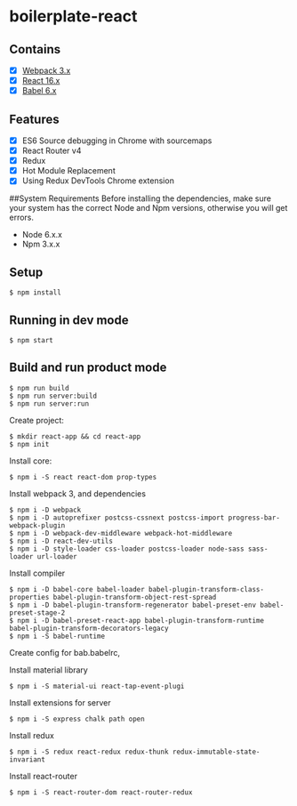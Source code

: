 # boilerplate-react

## Contains

- [x] [Webpack 3.x](https://webpack.github.io)
- [x] [React 16.x](https://facebook.github.io/react/)
- [x] [Babel 6.x](https://babeljs.io/)

## Features

- [x] ES6 Source debugging in Chrome with sourcemaps
- [x] React Router v4
- [x] Redux
- [x] Hot Module Replacement
- [x] Using Redux DevTools Chrome extension

##System Requirements
Before installing the dependencies, make sure your system has the correct Node and Npm versions, otherwise you will get errors.

- Node 6.x.x
- Npm 3.x.x

## Setup

```
$ npm install
```

## Running in dev mode

```
$ npm start
```

## Build and run product mode

```
$ npm run build
$ npm run server:build
$ npm run server:run
```
Create project:

```
$ mkdir react-app && cd react-app
$ npm init
```

Install core:
```
$ npm i -S react react-dom prop-types
```

Install webpack 3, and dependencies
```
$ npm i -D webpack
$ npm i -D autoprefixer postcss-cssnext postcss-import progress-bar-webpack-plugin
$ npm i -D webpack-dev-middleware webpack-hot-middleware
$ npm i -D react-dev-utils
$ npm i -D style-loader css-loader postcss-loader node-sass sass-loader url-loader
```

Install compiler
```
$ npm i -D babel-core babel-loader babel-plugin-transform-class-properties babel-plugin-transform-object-rest-spread
$ npm i -D babel-plugin-transform-regenerator babel-preset-env babel-preset-stage-2
$ npm i -D babel-preset-react-app babel-plugin-transform-runtime babel-plugin-transform-decorators-legacy
$ npm i -S babel-runtime
```
Create сonfig for bab.babelrc, 

Install material library
```
$ npm i -S material-ui react-tap-event-plugi
```

Install extensions for server
```
$ npm i -S express chalk path open
```

Install redux
```
$ npm i -S redux react-redux redux-thunk redux-immutable-state-invariant 
```

Install react-router
```
$ npm i -S react-router-dom react-router-redux
```